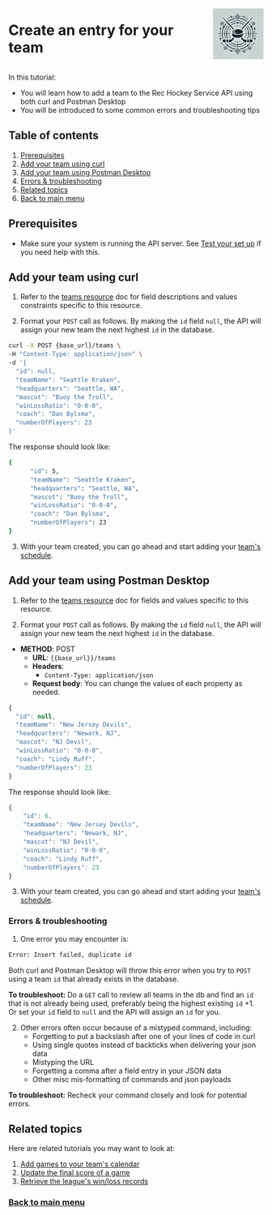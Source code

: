 <div style="display: flex; align-items: center; justify-content: space-between;">
  <h1>Create an entry for your team</h1>
  <img src="rhs-logo_4x4.jpeg" alt="Rec Hockey League Logo" style="width: 100px; height: 100px; margin-left: 20px;">
</div>

In this tutorial:

- You will learn how to add a team to the Rec Hockey Service API using both
curl and Postman Desktop
- You will be introduced to some common errors and troubleshooting tips

## Table of contents
1. [Prerequisites](#1)
2. [Add your team using curl](#2)
3. [Add your team using Postman Desktop](#3)
4. [Errors & troubleshooting](#4)
5. [Related topics](#5)
6. [Back to main menu](nav.md)

<a id="1"></a>
## Prerequisites

- Make sure your system is running the API server. See [Test your set up](test-system.md) if you need help with this.

<a id="2"></a>
## Add your team using curl

1. Refer to the [teams resource](res-teams.md) doc for field descriptions and values constraints specific to this resource.

2. Format your `POST` call as follows. By making the `id` field `null`, the API will assign your new team the next highest `id` in the database.

```bash
curl -X POST {base_url}/teams \
-H "Content-Type: application/json" \
-d '{
  "id": null,
  "teamName": "Seattle Kraken",
  "headquarters": "Seattle, WA",
  "mascot": "Buoy the Troll",
  "winLossRatio": "0-0-0",
  "coach": "Dan Bylsma",
  "numberOfPlayers": 23
}'
```

The response should look like:
```bash
{
      "id": 5,
      "teamName": "Seattle Kraken",
      "headquarters": "Seattle, WA",
      "mascot": "Buoy the Troll",
      "winLossRatio": "0-0-0",
      "coach": "Dan Bylsma",
      "numberOfPlayers": 23
}
```

3. With your team created, you can go ahead and start adding your [team's schedule](tut-add-games.md).

<a id="3"></a>
## Add your team using Postman Desktop

1. Refer to the [teams resource](res-teams.md) doc for fields and values specific to this resource.

2. Format your `POST` call as follows. By making the `id` field `null`, the API will assign your new team the next highest `id` in the database.

* **METHOD**: POST
    * **URL**: `{{base_url}}/teams`
    * **Headers**:
        * `Content-Type: application/json`
    * **Request body**:
        You can change the values of each property as needed.

```js
{
  "id": null,
  "teamName": "New Jersey Devils",
  "headquarters": "Newark, NJ",
  "mascot": "NJ Devil",
  "winLossRatio": "0-0-0",
  "coach": "Lindy Ruff",
  "numberOfPlayers": 23
}
```

The response should look like:

```js
{
    "id": 6,
    "teamName": "New Jersey Devils",
    "headquarters": "Newark, NJ",
    "mascot": "NJ Devil",
    "winLossRatio": "0-0-0",
    "coach": "Lindy Ruff",
    "numberOfPlayers": 23
}
```

3. With your team created, you can go ahead and start adding your [team's schedule](tut-add-games.md).

<a id="4"></a>
### Errors & troubleshooting

1. One error you may encounter is:

```bash
Error: Insert failed, duplicate id
```
Both curl and Postman Desktop will throw this error when you try to `POST` using a team `id` that already exists in the database.

**To troubleshoot:** Do a `GET` call to review all teams in the db and find an `id` that is not already being used, preferably being the highest existing `id` +1. Or set your `id` field to `null` and the API will assign an `id` for you.

2. Other errors often occur because of a mistyped command, including:
    - Forgetting to put a backslash after one of your lines of code in curl
    - Using single quotes instead of backticks when delivering your json data
    - Mistyping the URL
    - Forgetting a comma after a field entry in your JSON data
    - Other misc mis-formatting of commands and json payloads
    
**To troubleshoot:** Recheck your command closely and look for potential errors.


<a id="5"></a>
## Related topics

Here are related tutorials you may want to look at:

1. [Add games to your team's calendar](tut-add-games.md)
2. [Update the final score of a game](tut-add-score.md)
3. [Retrieve the league's win/loss records](tut-get-wins.md)

### [Back to main menu](nav.md)
